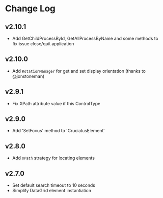 ﻿# Change Log

<!--## Unreleased-->
## v2.10.1

- Add GetChildProcessById, GetAllProcessByName and some methods to fix issue close/quit application

## v2.10.0

- Add `RotationManager` for get and set display orientation (thanks to @jonstoneman)


## v2.9.1

- Fix XPath attribute value if this ControlType


## v2.9.0

- Add 'SetFocus' method to 'CruciatusElement'


## v2.8.0

- Add `XPath` strategy for locating elements


## v2.7.0

- Set default search timeout to 10 seconds
- Simplify DataGrid element instantiation




